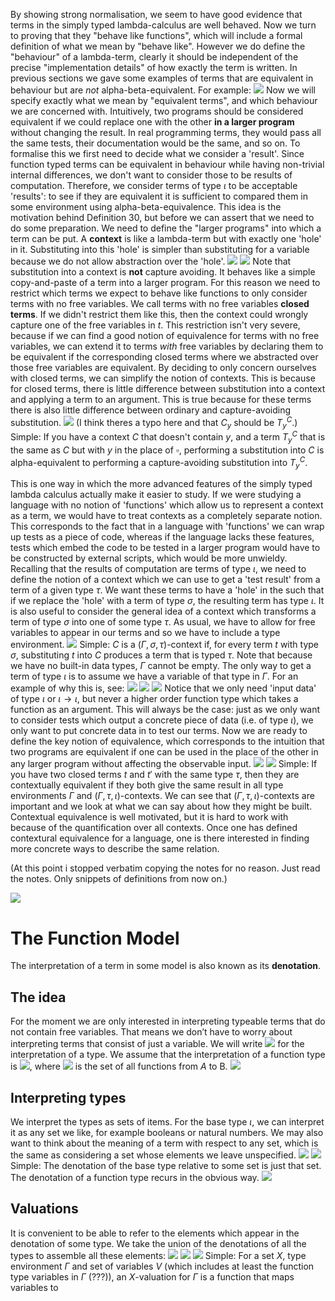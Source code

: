 By showing strong normalisation, we seem to have good evidence that terms in the simply typed lambda-calculus are well behaved. Now we turn to proving that they "behave like functions", which will include a formal definition of what we mean by "behave like". However we do define the "behaviour" of a lambda-term, clearly it should be independent of the precise "implementation details" of how exactly the term is written.
In previous sections we gave some examples of terms that are equivalent in behaviour but are *not* alpha-beta-equivalent. For example:
![](Pasted%20image%2020231113111519.png)
Now we will specify exactly what we mean by "equivalent terms", and which behaviour we are concerned with. Intuitively, two programs should be considered equivalent if we could replace one with the other **in a larger program** without changing the result. In real programming terms, they would pass all the same tests, their documentation would be the same, and so on.
To formalise this we first need to decide what we consider a 'result'. Since function typed terms can be equivalent in behaviour while having non-trivial internal differences, we don't want to consider those to be results of computation. Therefore, we consider terms of type $\iota$ to be acceptable 'results': to see if they are equivalent it is sufficient to compared them in some environment using alpha-beta-equivalence. This idea is the motivation behind Definition 30, but before we can assert that we need to do some preparation.
We need to define the "larger programs" into which a term can be put. A **context** is like a lambda-term but with exactly one 'hole' in it. Substituting into this 'hole' is simpler than substituting for a variable because we do not allow abstraction over the 'hole'.
![](Pasted%20image%2020231113112413.png)
![](Pasted%20image%2020231113112455.png)
Note that substitution into a context is **not** capture avoiding. It behaves like a simple copy-and-paste of a term into a larger program. For this reason we need to restrict which terms we expect to behave like functions to only consider terms with no free variables. We call terms with no free variables **closed terms**. If we didn't restrict them like this, then the context could wrongly capture one of the free variables in $t$.
This restriction isn't very severe, because if we can find a good notion of equivalence for terms with no free variables, we can extend it to terms *with* free variables by declaring them to be equivalent if the corresponding closed terms where we abstracted over those free variables are equivalent.
By deciding to only concern ourselves with closed terms, we can simplify the notion of contexts. This is because for closed terms, there is little difference between substitution into a context and applying a term to an argument. This is true because for these terms there is also little difference between ordinary and capture-avoiding substitution.
![](Pasted%20image%2020231113114927.png)
(I think theres a typo here and that $C_y$ should be $T^C_y$.)
Simple: If you have a context $C$ that doesn't contain $y$, and a term $T^C_y$ that is the same as $C$ but with $y$ in the place of $\square$, performing a substitution into $C$ is alpha-equivalent to performing a capture-avoiding substitution into $T^C_y$. 

This is one way in which the more advanced features of the simply typed lambda calculus actually make it easier to study. If we were studying a language with no notion of 'functions' which allow us to represent a context as a term, we would have to treat contexts as a completely separate notion. This corresponds to the fact that in a language with 'functions' we can wrap up tests as a piece of code, whereas if the language lacks these features, tests which embed the code to be tested in a larger program would have to be constructed by external scripts, which would be more unwieldy.
Recalling that the results of computation are terms of type $\iota$, we need to define the notion of a context which we can use to get a 'test result' from a term of a given type $\tau$. We want these terms to have a 'hole' in the such that if we replace the 'hole' with a term of type $\sigma$, the resulting term has type $\iota$. It is also useful to consider the general idea of a context which transforms a term of type $\sigma$ into one of some type $\tau$. As usual, we have to allow for free variables to appear in our terms and so we have to include a type environment.
![](Pasted%20image%2020231113134158.png)
Simple: $C$ is a $(\Gamma,\sigma,\tau)$-context if, for every term $t$ with type $\sigma$, substituting $t$ into $C$ produces a term that is typed $\tau$.
Note that because we have no built-in data types, $\Gamma$ cannot be empty. The only way to get a term of type $\iota$ is to assume we have a variable of that type in $\Gamma$. For an example of why this is, see:
![](Pasted%20image%2020231113135202.png)
![](Pasted%20image%2020231113135329.png)
![](Pasted%20image%2020231113135550.png)
Notice that we only need 'input data' of type $\iota$ or $\iota \rightarrow \iota$, but never a higher order function type which takes a function as an argument. This will always be the case: just as we only want to consider tests which output a concrete piece of data (i.e. of type $\iota$), we only want to put concrete data in to test our terms.
Now we are ready to define the key notion of equivalence, which corresponds to the intuition that two programs are equivalent if one can be used in the place of the other in any larger program without affecting the observable input.
![](Pasted%20image%2020231113135923.png)
![](Pasted%20image%2020231113135931.png)
Simple: If you have two closed terms $t$ and $t'$ with the same type $\tau$, then they are contextually equivalent if they both give the same result in all type environments $\Gamma$ and $(\Gamma,\tau,\iota)$-contexts.
We can see that $(\Gamma, \tau, \iota)$-contexts are important and we look at what we can say about how they might be built.
Contextual equivalence is well motivated, but it is hard to work with because of the quantification over all contexts. Once one has defined contextural equivalence for a language, one is there interested in finding more concrete ways to describe the same relation. 

(At this point i stopped verbatim copying the notes for no reason. Just read the notes. Only snippets of definitions from now on.)

![](Pasted%20image%2020231113140850.png)
# The Function Model
The interpretation of a term in some model is also known as its **denotation**.
## The idea
For the moment we are only interested in interpreting typeable terms that do not contain free variables. That means we don’t have to worry about interpreting terms that consist of just a variable.
We will write ![](Pasted%20image%2020231113141535.png) for the interpretation of a type. We assume that the interpretation of a function type is ![](Pasted%20image%2020231113141559.png), where ![](Pasted%20image%2020231113141626.png) is the set of all functions from $A$ to B. 
![](Pasted%20image%2020231113141931.png)
## Interpreting types
We interpret the types as sets of items. For the base type $\iota$, we can interpret it as any set we like, for example booleans or natural numbers. We may also want to think about the meaning of a term with respect to any set, which is the same as considering a set whose elements we leave unspecified.
![](Pasted%20image%2020231113142159.png)
![](Pasted%20image%2020231113142211.png)
Simple: The denotation of the base type relative to some set is just that set. The denotation of a function type recurs in the obvious way.
![](Pasted%20image%2020231113142625.png)
## Valuations
It is convenient to be able to refer to the elements which appear in the denotation of some type. We take the union of the denotations of all the types to assemble all these elements:
![](Pasted%20image%2020231113145705.png)
![](Pasted%20image%2020231113150147.png)
![](Pasted%20image%2020231113150715.png)
Simple: For a set $X$, type environment $\Gamma$ and set of variables $V$ (which includes at least the function type variables in $\Gamma$ (???)), an $X$-valuation for $\Gamma$ is a function that maps variables to 